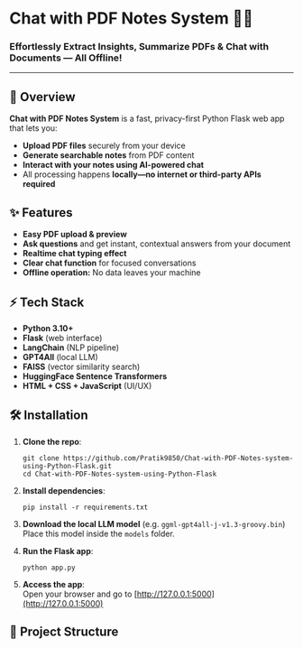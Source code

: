 # Chat with PDF Notes System 📝🤖

### Effortlessly Extract Insights, Summarize PDFs & Chat with Documents — All Offline!

---

## 🚀 Overview

**Chat with PDF Notes System** is a fast, privacy-first Python Flask web app that lets you:
- **Upload PDF files** securely from your device
- **Generate searchable notes** from PDF content
- **Interact with your notes using AI-powered chat**
- All processing happens **locally—no internet or third-party APIs required**

## ✨ Features

- **Easy PDF upload & preview**
- **Ask questions** and get instant, contextual answers from your document
- **Realtime chat typing effect**
- **Clear chat function** for focused conversations
- **Offline operation:** No data leaves your machine

## ⚡ Tech Stack

- **Python 3.10+**
- **Flask** (web interface)
- **LangChain** (NLP pipeline)
- **GPT4All** (local LLM)
- **FAISS** (vector similarity search)
- **HuggingFace Sentence Transformers**
- **HTML + CSS + JavaScript** (UI/UX)

## 🛠️ Installation

1. **Clone the repo**:
    ```
    git clone https://github.com/Pratik9850/Chat-with-PDF-Notes-system-using-Python-Flask.git
    cd Chat-with-PDF-Notes-system-using-Python-Flask
    ```

2. **Install dependencies**:
    ```
    pip install -r requirements.txt
    ```

3. **Download the local LLM model** (e.g. `ggml-gpt4all-j-v1.3-groovy.bin`)  
   Place this model inside the `models` folder.

4. **Run the Flask app**:
    ```
    python app.py
    ```

5. **Access the app**:  
   Open your browser and go to [http://127.0.0.1:5000](http://127.0.0.1:5000)

## 📂 Project Structure

